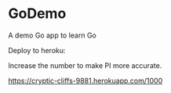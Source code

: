 # GoDemo
A demo Go app to learn Go 

Deploy to heroku:

Increase the number to make PI more accurate.

https://cryptic-cliffs-9881.herokuapp.com/1000
